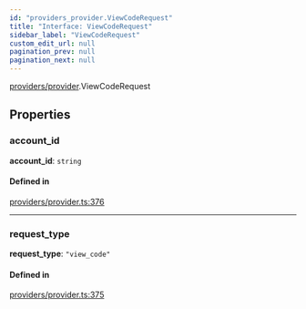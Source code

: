 ```yaml
---
id: "providers_provider.ViewCodeRequest"
title: "Interface: ViewCodeRequest"
sidebar_label: "ViewCodeRequest"
custom_edit_url: null
pagination_prev: null
pagination_next: null
---
```


[providers/provider](../modules/providers_provider.md).ViewCodeRequest

## Properties

### account\_id

 **account\_id**: `string`

#### Defined in

[providers/provider.ts:376](https://github.com/near/near-api-js/blob/a0c9a104/packages/near-api-js/src/providers/provider.ts#L376)

___

### request\_type

 **request\_type**: ``"view_code"``

#### Defined in

[providers/provider.ts:375](https://github.com/near/near-api-js/blob/a0c9a104/packages/near-api-js/src/providers/provider.ts#L375)
